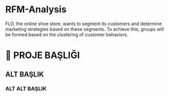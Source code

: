 # RFM-Analysis


FLO, the online shoe store, wants to segment its customers and determine marketing strategies based on these segments. To achieve this, groups will be formed based on the clustering of customer behaviors.

# 🚀 PROJE BAŞLIĞI
## ALT BAŞLIK
### ALT ALT BAŞLIK
